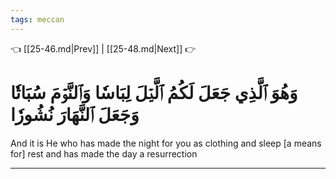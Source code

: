 ```yaml
---
tags: meccan
---
```


👈 [[25-46.md|Prev]] | [[25-48.md|Next]] 👉

# وَهُوَ ٱلَّذِي جَعَلَ لَكُمُ ٱلَّيۡلَ لِبَاسٗا وَٱلنَّوۡمَ سُبَاتٗا وَجَعَلَ ٱلنَّهَارَ نُشُورٗا

And it is He who has made the night for you as clothing and sleep [a means for] rest and has made the day a resurrection

---

